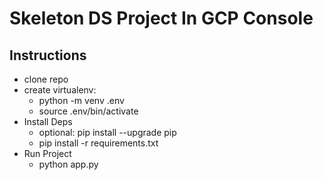 # Skeleton DS Project In GCP Console

## Instructions
* clone repo 
* create virtualenv:
  * python -m venv .env
  * source .env/bin/activate
* Install Deps
  * optional: pip install --upgrade pip
  * pip install -r requirements.txt
* Run Project
  * python app.py